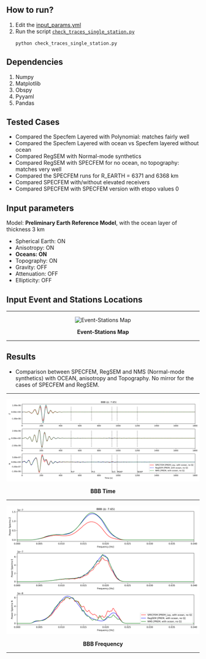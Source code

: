 ## How to run?
1. Edit the [input_params.yml](input_params.yml)
1. Run the script [`check_traces_single_station.py`](check_traces_single_station.py)
    ```
    python check_traces_single_station.py
    ```

## Dependencies
1. Numpy
1. Matplotlib
1. Obspy
1. Pyyaml
1. Pandas

## Tested Cases
- Compared the Specfem Layered with Polynomial: matches fairly well
- Compared the Specfem Layered with ocean vs Specfem layered without ocean
- Compared RegSEM with Normal-mode synthetics 
- Compared RegSEM with SPECFEM for no ocean, no topography: matches very well
- Compared the SPECFEM runs for R_EARTH = 6371 and 6368 km
- Compared SPECFEM with/without elevated receivers
- Compared SPECFEM with SPECFEM version with etopo values 0

## Input parameters
Model: **Preliminary Earth Reference Model**, with the ocean layer of thickness 3 km
* Spherical Earth: ON
* Anisotropy: ON
* **Oceans: ON**
* Topography: ON
* Gravity: OFF
* Attenuation: OFF
* Ellipticity: OFF

## Input Event and Stations Locations
<hr>
<p align="center">
<img src="event_station_map.png" alt="Event-Stations Map" />
</p>
<p align="center"><b>Event-Stations Map</b></p>
<hr>

## Results
- Comparison between SPECFEM, RegSEM and NMS (Normal-mode synthetics) with OCEAN, anisotropy and Topography. No mirror for the cases of SPECFEM and RegSEM.

<hr>
<p align="center">
<img src="example_comp_nms_regsem_specfem/BBB_time.png" alt="BBB Time" />
</p>
<p align="center"><b>BBB Time</b></p>
<hr>

<p align="center">
<img src="example_comp_nms_regsem_specfem/BBB_frequency.png" alt="BBB Frequency" />
</p>
<p align="center"><b>BBB Frequency</b></p>
<hr>